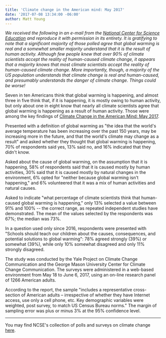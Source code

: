 ```yaml
---
title: 'Climate change in the American mind: May 2017'
date: '2017-07-08 13:34:00 -06:00'
author: Matt Young
---
```


<i> We received the following in an e-mail from the <a href="http://ncse.com/">National Center for Science Education</a>
and reproduce it with permission in its entirety. It is gratifying to note that a significant majority of those polled agree that global warming is real and a somewhat smaller majority understand that it is the result of human activity. Although few people knew that over 90% of climate scientists accept the reality of human-caused climate change, it appears that a majority knows that most climate scientists accept the reality of human-caused climate change. More importantly, though, a majority of the US population understands that climate change is real and human-caused, and presumably understands the danger of climate change. Things could be worse!</i> 


Seven in ten Americans think that global warming is happening, and
almost three in five think that, if it is happening, it is mostly
owing to human activity, but only about one in eight know that nearly
all climate scientists agree that global warming is happening as a
result of human activity. Those were among the key findings of <a href="https://www.climatechangecommunication.org/wp-content/uploads/2017/07/Climate-Change-American-Mind-May-2017.pdf">Climate
Change in the American Mind: May 2017</a>.

Presented with a definition of global warming as "the idea that the world's average temperature has been increasing over the past 150 years, may be increasing more in the future, and that the world's climate may change as a result" and asked whether they thought that global warming is happening, 70% of respondents said yes, 13% said no, and 16% indicated that they didn't know.

<!--more-->

Asked about the cause of global warming, on the assumption that it is happening, 58% of respondents said that it is caused mostly by human activities, 30% said that it is caused mostly by natural changes in the environment, 6% opted for "neither because global warming isn't happening," and 6% volunteered that it was a mix of human activities and natural causes.

Asked to indicate "what percentage of climate scientists think that human-caused global warming is happening," only 13% selected a value between 91% and 100% -- the correct range, as repeated independent studies have demonstrated. The mean of the values selected by the respondents was 67%; the median was 73%.

In a question used only since 2016, respondents were presented with "Schools should teach our children about the causes, consequences, and potential solutions to global warming": 78% agreed strongly (39%) or somewhat (39%), while only 10% somewhat disagreed and only 11% strongly disagreed.

The study was conducted by the Yale Project on Climate Change Communication and the George Mason University Center for Climate Change Communication. The surveys were administered in a web-based environment from May 18 to June 6, 2017, using an on-line research panel of 1266 American adults.

According to the report, the sample "includes a representative cross-section of American adults – irrespective of whether they have Internet access, use only a cell phone, etc. Key demographic variables were weighted, post survey, to match US Census Bureau norms." The margin of sampling error was plus or minus 3% at the 95% confidence level. 

____


You may find NCSE's collection of polls and surveys on climate change <a href="https://ncse.com/library-resource/polls-climate-change">here</a>.
